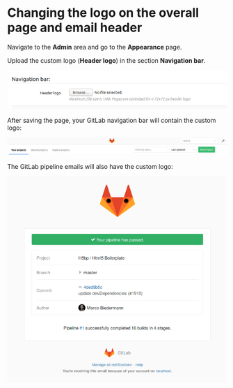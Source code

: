 # Changing the logo on the overall page and email header

Navigate to the **Admin** area and go to the **Appearance** page.

Upload the custom logo (**Header logo**) in the section **Navigation bar**.

![appearance](branded_page_and_email_header/appearance.png)

After saving the page, your GitLab navigation bar will contain the custom logo:

![custom_brand_header](branded_page_and_email_header/custom_brand_header.png)

The GitLab pipeline emails will also have the custom logo:

![custom_email_header](branded_page_and_email_header/custom_email_header.png)
